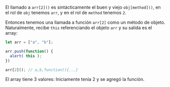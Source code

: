 El llamado a `arr[2]()` es sintácticamente el buen y viejo `obj[method]()`, en el rol de `obj` tenemos `arr`, y en el rol de `method` tenemos `2`.

Entonces tenemos una llamada a función `arr[2]` como un método de objeto. Naturalmente, recibe `this` referenciando el objeto `arr` y su salida es el array:

```js run
let arr = ["a", "b"];

arr.push(function() {
  alert( this );
})

arr[2](); // a,b,function(){...}
```

El array tiene 3 valores: Iniciamente tenía 2 y se agregó la función. 
